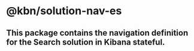 # @kbn/solution-nav-es

## This package contains the navigation definition for the Search solution in Kibana stateful.
